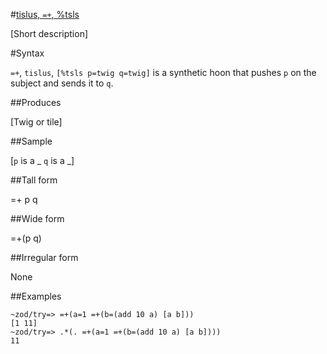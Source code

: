 #[tislus, `=+`, %tsls](#tsls)

[Short description]

#Syntax

`=+`, `tislus`, `[%tsls p=twig q=twig]` is a synthetic hoon that
pushes `p` on the subject and sends it to `q`.

##Produces

[Twig or tile]

##Sample

[`p` is a _
`q` is a _]

##Tall form

=+  p
    q

##Wide form

=+(p q)

##Irregular form

None

##Examples

    ~zod/try=> =+(a=1 =+(b=(add 10 a) [a b]))
    [1 11]
    ~zod/try=> .*(. =+(a=1 =+(b=(add 10 a) [a b])))
    11

